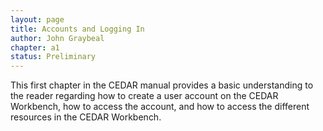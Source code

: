 ```yaml
---
layout: page
title: Accounts and Logging In
author: John Graybeal
chapter: a1
status: Preliminary
---
```


This first chapter in the CEDAR manual provides a basic understanding to the reader regarding how to create a user account on the CEDAR Workbench, how to access the account, and how to access the different resources in the CEDAR Workbench.
